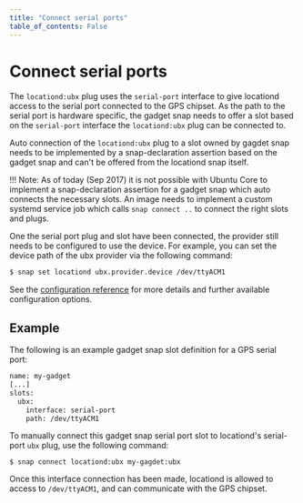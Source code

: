 ```yaml
---
title: "Connect serial ports"
table_of_contents: False
---
```


# Connect serial ports

The `locationd:ubx` plug uses the `serial-port` interface to
give locationd access to the serial port connected to the
GPS chipset. As the path to the serial port is hardware
specific, the gadget snap needs to offer a slot based on the
`serial-port` interface the `locationd:ubx` plug can be connected to.

Auto connection of the `locationd:ubx` plug to a slot owned by
gagdet snap needs to be implemented by a snap-declaration assertion
based on the gadget snap and can't be offered from the locationd
snap itself.

!!! Note:
    As of today (Sep 2017) it is not possible with Ubuntu Core
    to implement a snap-declaration assertion for a gadget snap
    which auto connects the necessary slots. An image needs to
    implement a custom systemd service job which calls `snap connect ..`
    to connect the right slots and plugs.

One the serial port plug and slot have been connected, the provider
still needs to be configured to use the device.  For example, you can
set the device path of the ubx provider via the following command:

```bash
$ snap set locationd ubx.provider.device /dev/ttyACM1
```

See the [configuration reference](reference/configuration.md) for more
details and further available configuration options.


## Example

The following is an example gadget snap slot definition for a GPS serial port:

```bash
name: my-gadget
[...]
slots:
  ubx:
    interface: serial-port
    path: /dev/ttyACM1
```

To manually connect this gadget snap serial port slot to locationd's serial-port
`ubx` plug, use the following command:

```
$ snap connect locationd:ubx my-gagdet:ubx
```

Once this interface connection has been made, locationd is allowed to access to
`/dev/ttyACM1`, and can communicate with the GPS chipset.
